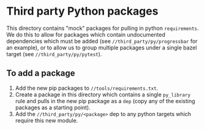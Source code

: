 # Third party Python packages

This directory contains "mock" packages for pulling in python `requirements`. We
do this to allow for packages which contain undocumented dependencies which must
be added (see `//third_party/py/progressbar` for an example), or to allow us to
group multiple packages under a single bazel target (see
`//third_party/py/pytest`).

## To add a package

1. Add the new pip packages to `//tools/requirements.txt`.
1. Create a package in this directory which contains a single `py_library` rule
   and pulls in the new pip package as a `dep` (copy any of the existing 
   packages as a starting point).
1. Add the `//third_party/py/<package>` dep to any python targets which require
   this new module.
